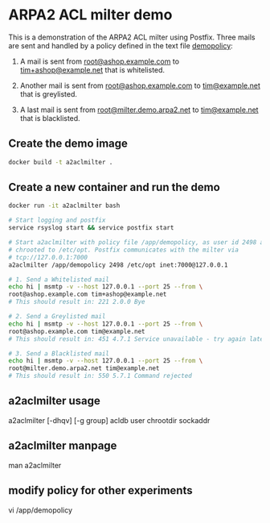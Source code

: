 # ARPA2 ACL milter demo

This is a demonstration of the ARPA2 ACL milter using Postfix. Three mails are
sent and handled by a policy defined in the text file [demopolicy]:

1. A mail is sent from root@ashop.example.com to tim+ashop@example.net that is
whitelisted.

2. Another mail is sent from root@ashop.example.com to tim@example.net that is
greylisted.

3. A last mail is sent from root@milter.demo.arpa2.net to tim@example.net that
is blacklisted.


## Create the demo image
```sh
docker build -t a2aclmilter .
```

## Create a new container and run the demo
```sh
docker run -it a2aclmilter bash

# Start logging and postfix
service rsyslog start && service postfix start

# Start a2aclmilter with policy file /app/demopolicy, as user id 2498 and
# chrooted to /etc/opt. Postfix communicates with the milter via
# tcp://127.0.0.1:7000
a2aclmilter /app/demopolicy 2498 /etc/opt inet:7000@127.0.0.1

# 1. Send a Whitelisted mail
echo hi | msmtp -v --host 127.0.0.1 --port 25 --from \
root@ashop.example.com tim+ashop@example.net
# This should result in: 221 2.0.0 Bye

# 2. Send a Greylisted mail
echo hi | msmtp -v --host 127.0.0.1 --port 25 --from \
root@ashop.example.com tim@example.net
# This should result in: 451 4.7.1 Service unavailable - try again later

# 3. Send a Blacklisted mail
echo hi | msmtp -v --host 127.0.0.1 --port 25 --from \
root@milter.demo.arpa2.net tim@example.net
# This should result in: 550 5.7.1 Command rejected
```

## a2aclmilter usage
a2aclmilter [-dhqv] [-g group] acldb user chrootdir sockaddr

## a2aclmilter manpage
man a2aclmilter

## modify policy for other experiments
vi /app/demopolicy

[demopolicy]: ./demopolicy
